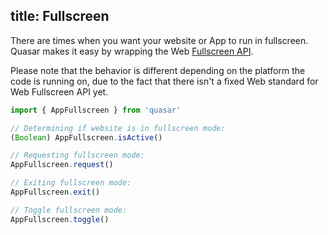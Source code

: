 title: Fullscreen
---
There are times when you want your website or App to run in fullscreen.
Quasar makes it easy by wrapping the Web [Fullscreen API](https://developer.mozilla.org/en-US/docs/Web/API/Fullscreen_API).

Please note that the behavior is different depending on the platform the code is running on, due to the fact that there isn't a fixed Web standard for Web Fullscreen API yet.

<input type="hidden" data-external-demo="other/app-fullscreen">

``` js
import { AppFullscreen } from 'quasar'

// Determining if website is in fullscreen mode:
(Boolean) AppFullscreen.isActive()

// Requesting fullscreen mode:
AppFullscreen.request()

// Exiting fullscreen mode:
AppFullscreen.exit()

// Toggle fullscreen mode:
AppFullscreen.toggle()
```
